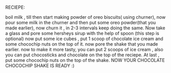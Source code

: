 RECIEPE:

boil milk , till then start making powder of oreo biscuits( using churner), 
now pour some milk in the churner and then put some oreo powder(that you made earlier), now churn it , in 2-3 intervals keep doing the same. Now take a glass and pore some hersheys sirup with the help of spoon (this step is optional) now put some ice cubes , put 1 scoop of chocolate ice cream and some chocochip nuts on the top of it. now pore the shake that you made earlier. now to make it more tasty, you can put 2 scoops of ice cream , also you can put chocosticks and chocolate on the top of the reciepe. At last , put some chocochip nuts on the top of the shake. NOW YOUR CHOCOLATE CHOCOCHIP SHAKE IS READY :)